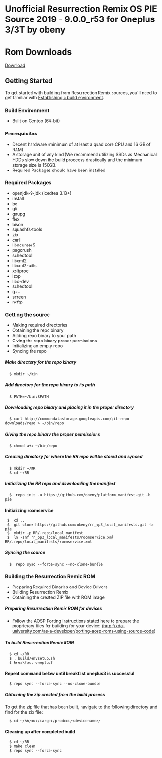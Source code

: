 Unofficial Resurrection Remix OS PIE Source 2019 - 9.0.0_r53 for Oneplus 3/3T by obeny
===================

Rom Downloads
===================

[Download](http://obeny.obeny.net/rr_oneplus3)

Getting Started
---------------
To get started with building from Resurrection Remix sources, you'll need to get
familiar with [Establishing a build environment](http://source.android.com/source/initializing.html).

### Build Environment

- Built on Gentoo (64-bit)

### Prerequisites
- Decent hardware (minimum of at least a quad core CPU and 16 GB of RAM)
- A storage unit of any kind (We recommend utilizing SSDs as Mechanical HDDs slow down the build proccess drastically and the minimum storage size is 150GB.
- Required Packages should have been installed

### Required Packages
- openjdk-9-jdk (icedtea 3.13+)
- install
- bc
- git
- gnupg
- flex
- bison
- squashfs-tools
- zip
- curl
- libncurses5
- pngcrush
- schedtool
- libxml2
- libxml2-utils
- xsltproc
- lzop
- libc-dev
- schedtool
- g++
- screen
- ncftp

### Getting the source
- Making required directories
- Obtaining the repo binary
- Adding repo binary to your path
- Giving the repo binary proper permissions
- Initializing an empty repo
- Syncing the repo

##### Make directory for the repo binary

      $ mkdir ~/bin

##### Add directory for the repo binary to its path

      $ PATH=~/bin:$PATH

##### Downloading repo binary and placing it in the proper directory

      $ curl http://commondatastorage.googleapis.com/git-repo-downloads/repo > ~/bin/repo

##### Giving the repo binary the proper permissions

      $ chmod a+x ~/bin/repo

##### Creating directory for where the RR repo will be stored and synced

      $ mkdir ~/RR
      $ cd ~/RR

##### Initializing the RR repo and downloading the manifest

      $  repo init -u https://github.com/obeny/platform_manifest.git -b pie

#### Initializing roomservice

     $  cd ..
     $  git clone https://github.com:obeny/rr_op3_local_manifests.git -b pie
     $  mkdir -p RR/.repo/local_manifest
     $  ln -snf rr_op3_local_manifests/roomservice.xml RR/.repo/local_manifests/roomservice.xml

##### Syncing the source

      $  repo sync --force-sync --no-clone-bundle

### Building the Resurrection Remix ROM
- Preparing Required Binaries and Device Drivers
- Building Resurrection Remix
- Obtaining the created ZIP file with ROM image

##### Preparing Resurrection Remix ROM for devices
- Follow the AOSP Porting Instructions stated here to prepare the proprietary files for building for your device: (http://xda-university.com/as-a-developer/porting-aosp-roms-using-source-code)

##### To build Resurrection Remix ROM

      $ cd ~/RR
      $ . build/envsetup.sh
      $ breakfast oneplus3

#### Repeat command below until breakfast oneplus3 is successful
      $ repo sync --force-sync --no-clone-bundle

##### Obtaining the zip created from the build process
To get the zip file that has been built, navigate to the following directory and find for the zip file:

      $ cd ~/RR/out/target/product/<devicename>/

#### Cleaning up after completed build

      $ cd ~/RR
      $ make clean
      $ repo sync --force-sync
